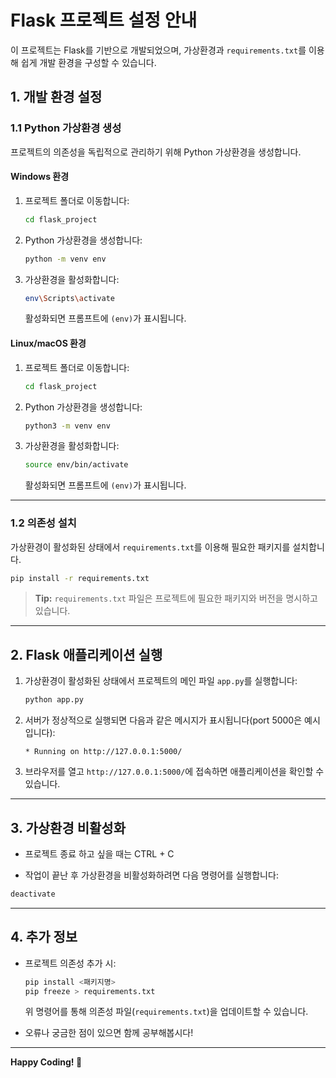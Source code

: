 # Flask 프로젝트 설정 안내

이 프로젝트는 Flask를 기반으로 개발되었으며, 가상환경과 `requirements.txt`를 이용해 쉽게 개발 환경을 구성할 수 있습니다.

## 1. 개발 환경 설정

### 1.1 Python 가상환경 생성
프로젝트의 의존성을 독립적으로 관리하기 위해 Python 가상환경을 생성합니다.

#### **Windows 환경**
1. 프로젝트 폴더로 이동합니다:
   ```bash
   cd flask_project
   ```
2. Python 가상환경을 생성합니다:
   ```bash
   python -m venv env
   ```
3. 가상환경을 활성화합니다:
   ```bash
   env\Scripts\activate
   ```
   활성화되면 프롬프트에 `(env)`가 표시됩니다.

#### **Linux/macOS 환경**
1. 프로젝트 폴더로 이동합니다:
   ```bash
   cd flask_project
   ```
2. Python 가상환경을 생성합니다:
   ```bash
   python3 -m venv env
   ```
3. 가상환경을 활성화합니다:
   ```bash
   source env/bin/activate
   ```
   활성화되면 프롬프트에 `(env)`가 표시됩니다.

---

### 1.2 의존성 설치
가상환경이 활성화된 상태에서 `requirements.txt`를 이용해 필요한 패키지를 설치합니다.

```bash
pip install -r requirements.txt
```

> **Tip:** `requirements.txt` 파일은 프로젝트에 필요한 패키지와 버전을 명시하고 있습니다.

---

## 2. Flask 애플리케이션 실행
1. 가상환경이 활성화된 상태에서 프로젝트의 메인 파일 `app.py`를 실행합니다:
   ```bash
   python app.py
   ```
2. 서버가 정상적으로 실행되면 다음과 같은 메시지가 표시됩니다(port 5000은 예시입니다):
   ```
   * Running on http://127.0.0.1:5000/
   ```
3. 브라우저를 열고 `http://127.0.0.1:5000/`에 접속하면 애플리케이션을 확인할 수 있습니다.

---

## 3. 가상환경 비활성화
- 프로젝트 종료 하고 싶을 때는
  CTRL + C

- 작업이 끝난 후 가상환경을 비활성화하려면 다음 명령어를 실행합니다:

```bash
deactivate
```

---

## 4. 추가 정보
- 프로젝트 의존성 추가 시:
   ```bash
   pip install <패키지명>
   pip freeze > requirements.txt
   ```
   위 명령어를 통해 의존성 파일(`requirements.txt`)을 업데이트할 수 있습니다.

- 오류나 궁금한 점이 있으면 함께 공부해봅시다!

---

**Happy Coding! 🚀**
